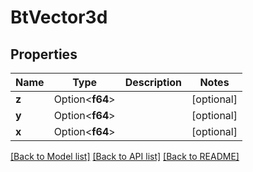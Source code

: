 # BtVector3d

## Properties

Name | Type | Description | Notes
------------ | ------------- | ------------- | -------------
**z** | Option<**f64**> |  | [optional]
**y** | Option<**f64**> |  | [optional]
**x** | Option<**f64**> |  | [optional]

[[Back to Model list]](../README.md#documentation-for-models) [[Back to API list]](../README.md#documentation-for-api-endpoints) [[Back to README]](../README.md)


